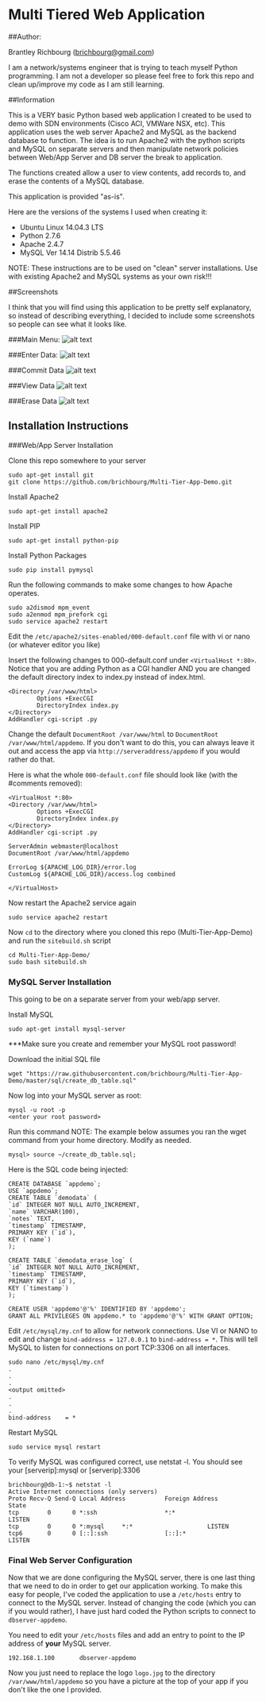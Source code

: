 # Multi Tiered Web Application 

##Author:

Brantley Richbourg (brichbourg@gmail.com)

I am a network/systems engineer that is trying to teach myself Python programming.  I am not a developer so please feel free to fork this repo and clean up/improve my code as I am still learning.  

##Information

This is a VERY basic Python based web application I created to be used to demo with SDN environments (Cisco ACI, VMWare NSX, etc).  This application uses the web server Apache2 and MySQL as the backend database to function.  The idea is to run Apache2 with the python scripts and MySQL on separate servers and then manipulate network policies between Web/App Server and DB server the break to application.

The functions created allow a user to view contents, add records to, and erase the contents of a MySQL database. 

This application is provided "as-is".

Here are the versions of the systems I used when creating it:

* Ubuntu Linux 14.04.3 LTS
* Python 2.7.6
* Apache 2.4.7 
* MySQL Ver 14.14 Distrib 5.5.46

NOTE: These instructions are to be used on "clean" server installations.  Use with existing Apache2 and MySQL systems as your own risk!!!

##Screenshots

I think that you will find using this application to be pretty self explanatory, so instead of describing everything, I decided to include some screenshots so people can see what it looks like.

###Main Menu: 
![alt text](https://raw.githubusercontent.com/brichbourg/Multi-Tier-App-Demo/master/screenshots/mainmenu.png "Main Menu")

###Enter Data: 
![alt text](https://raw.githubusercontent.com/brichbourg/Multi-Tier-App-Demo/master/screenshots/enterdata.png "Enter Data")

###Commit Data 
![alt text](https://raw.githubusercontent.com/brichbourg/Multi-Tier-App-Demo/master/screenshots/commitdata.png "Commit Data")

###View Data
![alt text](https://raw.githubusercontent.com/brichbourg/Multi-Tier-App-Demo/master/screenshots/viewdata.png "View Data")

###Erase Data
![alt text](https://raw.githubusercontent.com/brichbourg/Multi-Tier-App-Demo/master/screenshots/cleardata.png "Erase Data")


## Installation Instructions

###Web/App Server Installation

Clone this repo somewhere to your server

	sudo apt-get install git
	git clone https://github.com/brichbourg/Multi-Tier-App-Demo.git

Install Apache2

	sudo apt-get install apache2

Install PIP

	sudo apt-get install python-pip

Install Python Packages

	sudo pip install pymysql

Run the following commands to make some changes to how Apache operates.

	sudo a2dismod mpm_event
	sudo a2enmod mpm_prefork cgi
	sudo service apache2 restart

Edit the `/etc/apache2/sites-enabled/000-default.conf` file with vi or nano (or whatever editor you like)

Insert the following changes to 000-default.conf under `<VirtualHost *:80>`.  Notice that you are adding Python as a CGI handler AND you are changed the default directory index to index.py instead of index.html.

	<Directory /var/www/html>
	        Options +ExecCGI
	        DirectoryIndex index.py
	</Directory>
	AddHandler cgi-script .py

Change the default `DocumentRoot /var/www/html` to `DocumentRoot /var/www/html/appdemo`.  If you don't want to do this, you can always leave it out and access the app via `http://serveraddress/appdemo` if you would rather do that.
	
Here is what the whole `000-default.conf` file should look like (with the #comments removed):

	<VirtualHost *:80>
	<Directory /var/www/html>
    		Options +ExecCGI
    		DirectoryIndex index.py
	</Directory>
	AddHandler cgi-script .py

	ServerAdmin webmaster@localhost
	DocumentRoot /var/www/html/appdemo

	ErrorLog ${APACHE_LOG_DIR}/error.log
	CustomLog ${APACHE_LOG_DIR}/access.log combined

	</VirtualHost>

Now restart the Apache2 service again

	sudo service apache2 restart

Now `cd` to the directory where you cloned this repo (Multi-Tier-App-Demo) and run the `sitebuild.sh` script

	cd Multi-Tier-App-Demo/
	sudo bash sitebuild.sh


### MySQL Server Installation 

This going to be on a separate server from your web/app server.

Install MySQL
	
	sudo apt-get install mysql-server

***Make sure you create and remember your MySQL root password!

Download the initial SQL file

	wget "https://raw.githubusercontent.com/brichbourg/Multi-Tier-App-Demo/master/sql/create_db_table.sql"

Now log into your MySQL server as root:

	mysql -u root -p
	<enter your root password>

Run this command 
NOTE: The example below assumes you ran the wget command from your home directory.  Modify as needed.

	mysql> source ~/create_db_table.sql;

Here is the SQL code being injected:


	CREATE DATABASE `appdemo`;
	USE `appdemo`;
	CREATE TABLE `demodata` (
	`id` INTEGER NOT NULL AUTO_INCREMENT,
	`name` VARCHAR(100),
	`notes` TEXT,
	`timestamp` TIMESTAMP,
	PRIMARY KEY (`id`),
	KEY (`name`)
	);

	CREATE TABLE `demodata_erase_log` (
	`id` INTEGER NOT NULL AUTO_INCREMENT,
	`timestamp` TIMESTAMP,
	PRIMARY KEY (`id`),
	KEY (`timestamp`)
	);

	CREATE USER 'appdemo'@'%' IDENTIFIED BY 'appdemo';
	GRANT ALL PRIVILEGES ON appdemo.* to 'appdemo'@'%' WITH GRANT OPTION;

Edit `/etc/mysql/my.cnf` to allow for network connections.  Use VI or NANO to edit and change `bind-address = 127.0.0.1` to `bind-address = *`.  This will tell MySQL to listen for connections on port TCP:3306 on all interfaces.
	
	sudo nano /etc/mysql/my.cnf
	.
	.
	.
	<output omitted>
	.
	.
	.
	bind-address	= *

Restart MySQL

	sudo service mysql restart

To verify MySQL was configured correct, use netstat -l.  You should see your [serverip]:mysql or [serverip]:3306

	brichbourg@db-1:~$ netstat -l
	Active Internet connections (only servers)
	Proto Recv-Q Send-Q Local Address           Foreign Address         State      
	tcp        0      0 *:ssh                   *:*                     LISTEN     
	tcp        0      0 *:mysql     *:*                     LISTEN     
	tcp6       0      0 [::]:ssh                [::]:*                  LISTEN  


### Final Web Server Configuration

Now that we are done configuring the MySQL server, there is one last thing that we need to do in order to get our application working.  To make this easy for people, I've coded the application to use a `/etc/hosts` entry to connect to the MySQL server.  Instead of changing the code (which you can if you would rather), I have just hard coded the Python scripts to connect to `dbserver-appdemo`.

You need to edit your `/etc/hosts` files and add an entry to point to the IP address of **your** MySQL server.

	
	192.168.1.100       dbserver-appdemo

Now you just need to replace the logo `logo.jpg` to the directory `/var/www/html/appdemo` so you have a picture at the top of your app if you don't like the one I provided.



